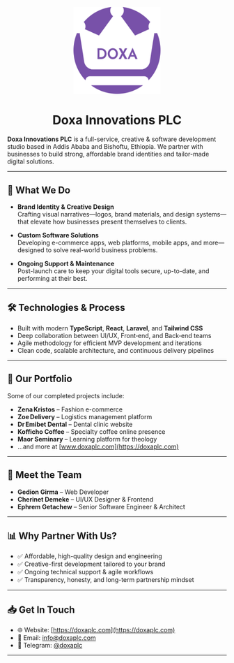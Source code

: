 <p align="center">
  <img src="/logo.png" alt="Doxa Innovations Logo" width="200"/>
</p>
<h1 align="center">
  Doxa Innovations PLC
</h1>

**Doxa Innovations PLC** is a full-service, creative & software development studio based in Addis Ababa and Bishoftu, Ethiopia. We partner with businesses to build strong, affordable brand identities and tailor-made digital solutions.

---

## 🚀 What We Do

- **Brand Identity & Creative Design**  
  Crafting visual narratives—logos, brand materials, and design systems—that elevate how businesses present themselves to clients.

- **Custom Software Solutions**  
  Developing e-commerce apps, web platforms, mobile apps, and more—designed to solve real-world business problems.

- **Ongoing Support & Maintenance**  
  Post-launch care to keep your digital tools secure, up-to-date, and performing at their best.

---

## 🛠️ Technologies & Process

- Built with modern **TypeScript**, **React**, **Laravel**, and **Tailwind CSS**
- Deep collaboration between UI/UX, Front‑end, and Back‑end teams
- Agile methodology for efficient MVP development and iterations
- Clean code, scalable architecture, and continuous delivery pipelines

---

## 🎯 Our Portfolio

Some of our completed projects include:

- **Zena Kristos** – Fashion e-commerce  
- **Zoe Delivery** – Logistics management platform  
- **Dr Emibet Dental** – Dental clinic website  
- **Kofficho Coffee** – Specialty coffee online presence  
- **Maor Seminary** – Learning platform for theology  
- …and more at [www.doxaplc.com](https://doxaplc.com)

---

## 🤝 Meet the Team

- **Gedion Girma** – Web Developer  
- **Cherinet Demeke** – UI/UX Designer & Frontend  
- **Ephrem Getachew** – Senior Software Engineer & Architect

---

## 📊 Why Partner With Us?

- ✅ Affordable, high-quality design and engineering  
- ✅ Creative-first development tailored to your brand  
- ✅ Ongoing technical support & agile workflows  
- ✅ Transparency, honesty, and long-term partnership mindset

---

## 📥 Get In Touch

- 🌐 Website: [https://doxaplc.com](https://doxaplc.com)  
- 📧 Email: info@doxaplc.com  
- 💬 Telegram: [@doxaplc](https://t.me/doxaplc)

---
